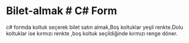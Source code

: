 # Bilet-almak # C# Form
c# formda koltuk seçerek bilet satın almak,Boş koltuklar yeşil renkte.Dolu koltuklar ise kırmızı renkte ,boş koltuk seçildiğinde  kırmızı renge döner.
